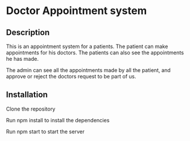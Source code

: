 # Doctor Appointment system

## Description
This is an appointment system for a patients. The patient can make appointments for his doctors. The patients can also see the appointments he has made.

The admin can see all the appointments made by all the patient, and approve or reject the doctors request to be part of us.

## Installation
Clone the repository

Run npm install to install the dependencies

Run npm start to start the server